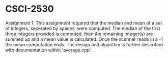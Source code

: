 # CSCI-2530
Assignment 1:
  This assignment required that the median and mean of a set of integers, seperated by spaces, were computed. 
  The median of the first three integers provided is computed, then the remaining integer(s) are summed up and
  a mean value is calculated. Once the scanner reads in a -1 the mean computation ends. The design and algorithm
  is further described with documentation within 'average.cpp'.
